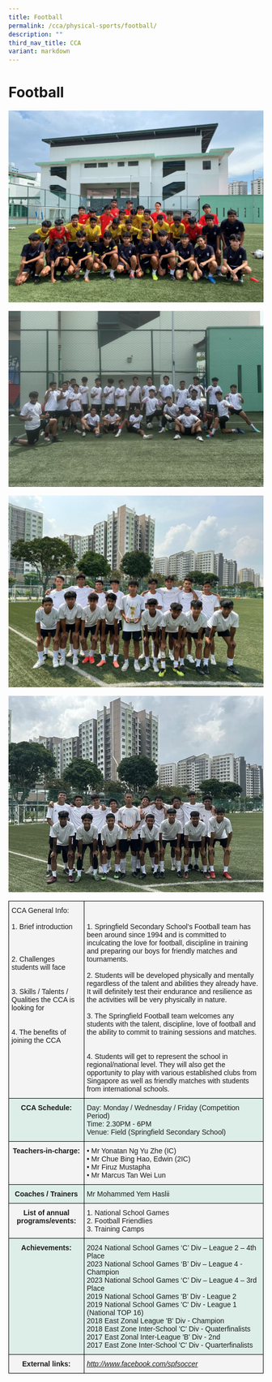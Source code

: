 ```yaml
---
title: Football
permalink: /cca/physical-sports/football/
description: ""
third_nav_title: CCA
variant: markdown
---
```

# **Football**



![](/images/soccer1.jpg)

![](/images/footballa.jpg)

![](/images/footballc.jpg)

![](/images/footballb.jpg)

<table style="border-collapse:collapse;border-spacing:0" class="tg"><thead><tr><th style="background-color:#F4F4F4;border-color:#000000;border-style:solid;border-width:1px;font-family:Arial, sans-serif;font-size:14px;font-weight:normal;overflow:hidden;padding:10px 5px;text-align:left;vertical-align:top;word-break:normal"><span style="background-color:transparent">CCA General Info:</span><br><br><span style="background-color:transparent">1. Brief introduction</span><br><br><span style="background-color:transparent"><br><br>2. Challenges students will face </span><br><br><span style="background-color:transparent"><br>3. Skills / Talents / Qualities the CCA is looking for</span><br><br><span style="background-color:transparent"><br>4. The benefits of joining the CCA</span><br><br><br></th><th style="background-color:#F4F4F4;border-color:#000000;border-style:solid;border-width:1px;font-family:Arial, sans-serif;font-size:14px;font-weight:normal;overflow:hidden;padding:10px 5px;text-align:left;vertical-align:top;word-break:normal"><br><br><span style="background-color:transparent">1. Springfield Secondary School's Football team has been around since 1994 and is committed to inculcating the love for football, discipline in training and preparing our boys for friendly matches and tournaments.</span><br><br><span style="background-color:transparent">2. Students will be developed physically and mentally regardless of the talent and abilities they already have. It will definitely test their endurance and resilience as the activities will be very physically in nature.</span><br><br><span style="background-color:transparent">3. The Springfield Football team welcomes any students with the talent, discipline, love of football and the ability to commit to training sessions and matches.</span><br><br><span style="background-color:transparent"><br>4. Students will get to represent the school in regional/national level. They will also get the opportunity to play with various established clubs from Singapore as well as friendly matches with students from international schools.</span></th></tr></thead><tbody><tr><td style="background-color:#DDEEE9;border-color:#000000;border-style:solid;border-width:1px;font-family:Arial, sans-serif;font-size:14px;font-weight:bold;overflow:hidden;padding:10px 5px;text-align:center;vertical-align:top;word-break:normal">CCA Schedule:<br></td><td style="background-color:#DDEEE9;border-color:#000000;border-style:solid;border-width:1px;font-family:Arial, sans-serif;font-size:14px;overflow:hidden;padding:10px 5px;text-align:left;vertical-align:top;word-break:normal">Day: Monday / Wednesday / Friday (Competition Period)<br>Time: 2.30PM - 6PM<br>Venue: Field (Springfield Secondary School)</td></tr><tr><td style="background-color:#F4F4F4;border-color:#000000;border-style:solid;border-width:1px;font-family:Arial, sans-serif;font-size:14px;font-weight:bold;overflow:hidden;padding:10px 5px;text-align:center;vertical-align:top;word-break:normal">Teachers-in-charge:</td><td style="background-color:#F4F4F4;border-color:#000000;border-style:solid;border-width:1px;font-family:Arial, sans-serif;font-size:14px;overflow:hidden;padding:10px 5px;text-align:left;vertical-align:top;word-break:normal">• Mr Yonatan Ng Yu Zhe (IC)<br>• Mr Chue Bing Hao, Edwin (2IC) <br>• Mr Firuz Mustapha <br>• Mr Marcus Tan Wei Lun</td></tr><tr><td style="background-color:#DDEEE9;border-color:#000000;border-style:solid;border-width:1px;font-family:Arial, sans-serif;font-size:14px;font-weight:bold;overflow:hidden;padding:10px 5px;text-align:center;vertical-align:top;word-break:normal">Coaches / Trainers<br></td><td style="background-color:#DDEEE9;border-color:#000000;border-style:solid;border-width:1px;font-family:Arial, sans-serif;font-size:14px;overflow:hidden;padding:10px 5px;text-align:left;vertical-align:top;word-break:normal">Mr Mohammed Yem Haslii<br></td></tr><tr><td style="background-color:#F4F4F4;border-color:#000000;border-style:solid;border-width:1px;font-family:Arial, sans-serif;font-size:14px;font-weight:bold;overflow:hidden;padding:10px 5px;text-align:center;vertical-align:top;word-break:normal">List of annual programs/events:</td><td style="background-color:#F4F4F4;border-color:#000000;border-style:solid;border-width:1px;font-family:Arial, sans-serif;font-size:14px;overflow:hidden;padding:10px 5px;text-align:left;vertical-align:top;word-break:normal"><span style="background-color:transparent">1. National School Games</span><br><span style="background-color:transparent">2. Football Friendlies </span><br><span style="background-color:transparent">3. Training Camps</span><br></td></tr><tr><td style="background-color:#DDEEE9;border-color:#000000;border-style:solid;border-width:1px;font-family:Arial, sans-serif;font-size:14px;font-weight:bold;overflow:hidden;padding:10px 5px;text-align:center;vertical-align:top;word-break:normal">Achievements:<br></td><td style="background-color:#DDEEE9;border-color:#000000;border-style:solid;border-width:1px;font-family:Arial, sans-serif;font-size:14px;overflow:hidden;padding:10px 5px;text-align:left;vertical-align:top;word-break:normal"><span style="background-color:transparent">2024 National School Games ‘C’ Div – League 2 – 4th Place</span><br><span style="background-color:transparent">2023 National School Games ‘B’ Div – League 4 - Champion</span><br><span style="background-color:transparent">2023 National School Games ‘C’ Div – League 4 – 3rd Place</span><br><span style="background-color:transparent">2019 National School Games 'B' Div - League 2</span><br><span style="background-color:transparent">2019 National School Games 'C' Div - League 1 (National TOP 16)</span><br><span style="background-color:transparent">2018 East Zonal League 'B' Div - Champion</span><br><span style="background-color:transparent">2018 East Zone Inter-School 'C' Div - Quaterfinalists</span><br><span style="background-color:transparent">2017 East Zonal Inter-League 'B' Div - 2nd</span><br><span style="background-color:transparent">2017 East Zone Inter-School 'C' Div - Quarterfinalists</span></td></tr><tr><td style="background-color:#F4F4F4;border-color:#000000;border-style:solid;border-width:1px;font-family:Arial, sans-serif;font-size:14px;font-weight:bold;overflow:hidden;padding:10px 5px;text-align:center;vertical-align:top;word-break:normal">External links:<br></td><td style="background-color:#F4F4F4;border-color:#000000;border-style:solid;border-width:1px;color:#00F;font-family:Arial, sans-serif;font-size:14px;font-style:italic;overflow:hidden;padding:10px 5px;text-align:left;text-decoration:underline;vertical-align:top;word-break:normal"><a href="http://www.facebook.com/spfsoccer">http://www.facebook.com/spfsoccer</a><br></td></tr></tbody></table>

<br>